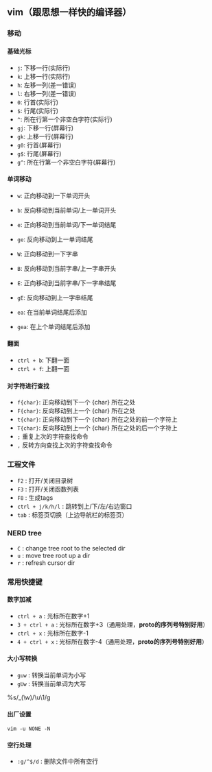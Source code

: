 
## vim（跟思想一样快的编译器）

### 移动

#### 基础光标
- `j`: 下移一行(实际行)
- `k`: 上移一行(实际行)
- `h`: 左移一列(差一错误)
- `l`: 右移一列(差一错误)
- `0`: 行首(实际行)
- `$`: 行尾(实际行)
- `^`: 所在行第一个非空白字符(实际行)
- `gj`: 下移一行(屏幕行)
- `gk`: 上移一行(屏幕行)
- `g0`: 行首(屏幕行)
- `g$`: 行尾(屏幕行)
- `g^`: 所在行第一个非空白字符(屏幕行)

#### 单词移动
- `w`: 正向移动到一下单词开头
- `b`: 反向移动到当前单词/上一单词开头
- `e`: 正向移动到当前单词/下一单词结尾
- `ge`: 反向移动到上一单词结尾

- `W`: 正向移动到一下字串
- `B`: 反向移动到当前字串/上一字串开头
- `E`: 正向移动到当前字串/下一字串结尾
- `gE`: 反向移动到上一字串结尾

- `ea`: 在当前单词结尾后添加
- `gea`: 在上个单词结尾后添加

#### 翻面
- `ctrl + b`: 下翻一面
- `ctrl + f`: 上翻一面

#### 对字符进行查找
- `f{char}`: 正向移动到下一个 {char} 所在之处
- `F{char}`: 反向移动到上一个 {char} 所在之处
- `t{char}`: 正向移动到下一个 {char} 所在之处的前一个字符上
- `T{char}`: 反向移动到上一个 {char} 所在之处的后一个字符上
- `;`   重复上次的字符查找命令
- `,`   反转方向查找上次的字符查找命令


### 工程文件
- `F2` : 打开/关闭目录树
- `F3` : 打开/关闭函数列表
- `F8` : 生成tags
- `ctrl + j/k/h/l` : 跳转到上/下/左/右边窗口
- `tab` : 标签页切换（上边导航栏的标签页）

### NERD tree
- `C` : change tree root to the selected dir
- `u` : move tree root up a dir
- `r` : refresh cursor dir

### 常用快捷键
#### 数字加减
- `ctrl + a` : 光标所在数字+1
- `3 + ctrl + a` : 光标所在数字+3（通用处理，__proto的序列号特别好用__）
- `ctrl + x` : 光标所在数字-1
- `4 + ctrl + x` : 光标所在数字-4（通用处理，__proto的序列号特别好用__）
#### 大小写转换
- `guw` : 转换当前单词为小写
- `gUw` : 转换当前单词为大写


%s/_\(\w\)/\u\1/g

#### 出厂设置
`vim -u NONE -N`

#### 空行处理
- `:g/^$/d` : 删除文件中所有空行
